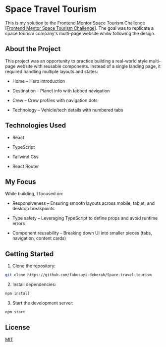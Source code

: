 # Space Travel Tourism

This is my solution to the Frontend Mentor Space Tourism Challenge [[Frontend Mentor Space Tourism Challenge](https://www.frontendmentor.io/challenges/space-tourism-multipage-website-gRWj1URZ3)]. The goal was to replicate a space tourism company's multi-page website whilw following the design.

## About the Project

This project was an opportunity to practice building a real-world style multi-page website with reusable components. Instead of a single landing page, it required handling multiple layouts and states:

- Home – Hero introduction

- Destination – Planet info with tabbed navigation

- Crew – Crew profiles with navigation dots

- Technology – Vehicle/tech details with numbered tabs

## Technologies Used

- React

- TypeScript

- Tailwind Css

- React Router

## My Focus

While building, I focused on:

- Responsiveness – Ensuring smooth layouts across mobile, tablet, and desktop breakpoints

- Type safety – Leveraging TypeScript to define props and avoid runtime errors

- Component reusability – Breaking down UI into smaller pieces (tabs, navigation, content cards)

## Getting Started

1. Clone the repository:
  ```bash
  git clone https://github.com/fabusuyi-deborah/Space-travel-tourism
  ```
2. Install dependencies:
  ```bash
  npm install
  ```
3. Start the development server:
  ```bash
  npm start
  ```

## License

[MIT](LICENSE)
